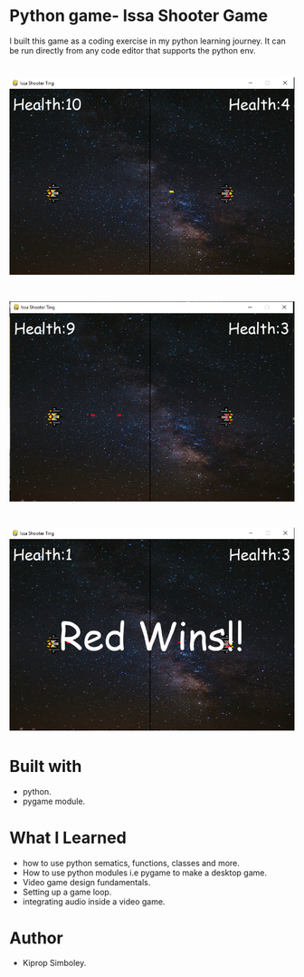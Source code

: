 # Python game- Issa Shooter Game

I built this game as a coding exercise in my python learning journey. It can be run directly from any code editor that supports the python env.

# ![Alt text](./screenshots/shooter_1.PNG "Title")
# ![Alt text](./screenshots/shooter_2.PNG "Title")
# ![Alt text](./screenshots/shooter_3.PNG "Title")

# Built with 
- python.
- pygame module.

# What I Learned
- how to use python sematics, functions, classes and more.
- How to use python modules i.e pygame to make a desktop game.
- Video game design fundamentals.
- Setting up a game loop.
- integrating audio inside a video game.

# Author

- Kiprop Simboley.